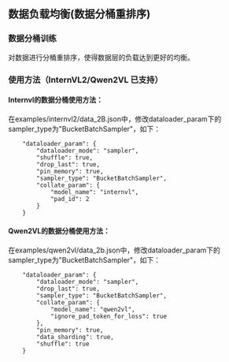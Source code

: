 ## 数据负载均衡(数据分桶重排序)

### 数据分桶训练

对数据进行分桶重排序，使得数据层的负载达到更好的均衡。

### 使用方法（InternVL2/Qwen2VL 已支持）

#### Internvl的数据分桶使用方法：

在examples/internvl2/data_2B.json中，修改dataloader_param下的sampler_type为"BucketBatchSampler"，如下：

```
	"dataloader_param": {
        "dataloader_mode": "sampler",
        "shuffle": true,
        "drop_last": true,
        "pin_memory": true,
        "sampler_type": "BucketBatchSampler",
        "collate_param": {
            "model_name": "internvl",
            "pad_id": 2
        }
    }
```

#### Qwen2VL的数据分桶使用方法：

在examples/qwen2vl/data_2b.json中，修改dataloader_param下的sampler_type为"BucketBatchSampler"，如下：

	    "dataloader_param": {
	        "dataloader_mode": "sampler",
	        "drop_last": true,
	        "sampler_type": "BucketBatchSampler",
	        "collate_param": {
	            "model_name": "qwen2vl",
	            "ignore_pad_token_for_loss": true
	        },
	        "pin_memory": true,
	        "data_sharding": true,
	        "shuffle": true
	    }